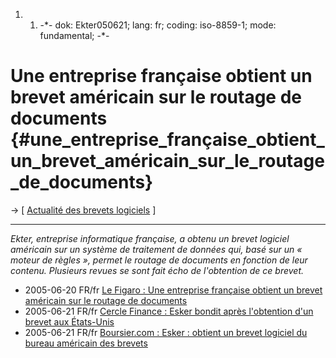 1.  1.  -\*- dok: Ekter050621; lang: fr; coding: iso-8859-1; mode:
        fundamental; -\*-

# Une entreprise française obtient un brevet américain sur le routage de documents {#une_entreprise_française_obtient_un_brevet_américain_sur_le_routage_de_documents}

-\> \[ [ Actualité des brevets logiciels](SwpatcninoFr "wikilink") \]

------------------------------------------------------------------------

*Ekter, entreprise informatique française, a obtenu un brevet logiciel
américain sur un système de traitement de données qui, basé sur un «
moteur de règles », permet le routage de documents en fonction de leur
contenu. Plusieurs revues se sont fait écho de l\'obtention de ce
brevet.*

-   2005-06-20 FR/fr [Le Figaro : Une entreprise française obtient un
    brevet américain sur le routage de
    documents](http://bourse.lefigaro.fr/Actualite/Default.asp?Source=PR&NumArticle=102976 "wikilink")
-   2005-06-21 FR/fr [Cercle Finance : Esker bondit après l\'obtention
    d\'un brevet aux
    États-Unis](http://www.cerclefinance.com/default.asp?pub=valactu&localcode=3581&isin=FR0000035818&art=114640 "wikilink")
-   2005-06-21 FR/fr [Boursier.com : Esker : obtient un brevet logiciel
    du bureau américain des
    brevets](http://www.boursier.com/vals/FR/news.asp?id=142519 "wikilink")
